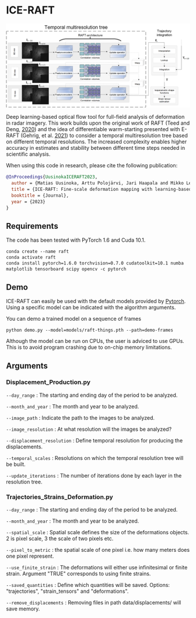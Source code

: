 # ICE-RAFT
<img src="FlowChart_Visualization.png">

Deep learning-based optical flow tool for full-field analysis of deformation in radar imagery. This work builds upon the original work of RAFT (Teed and Deng, [2020](https://doi.org/10.1007/978-3-030-58536-5_24)) and the idea of differentiable warm-starting presented with E-RAFT (Gehrig, et al. [2021](https://doi.org/10.1109/3DV53792.2021.00030)) to consider a temporal multiresolution tree based on different temporal resolutions. The increased complexity enables higher accuracy in estimates and stability between different time steps needed in scientific analysis.


When using this code in research, please cite the following publication:
```bibtex
@InProceedings{UusinokaICERAFT2023,
  author = {Matias Uusinoka, Arttu Polojärvi, Jari Haapala and Mikko Lensu},
  title = {ICE-RAFT: Fine-scale deformation mapping with learning-based optical flow},
  booktitle = {Journal},
  year = {2023}
}
```

## Requirements
The code has been tested with PyTorch 1.6 and Cuda 10.1.
```Shell
conda create --name raft
conda activate raft
conda install pytorch=1.6.0 torchvision=0.7.0 cudatoolkit=10.1 numba matplotlib tensorboard scipy opencv -c pytorch
```

## Demo
ICE-RAFT can easily be used with the default models provided by [Pytorch](https://pytorch.org/vision/main/models/generated/torchvision.models.optical_flow.raft_large.html#torchvision.models.optical_flow.raft_large). Using a specific model can be indicated with the algorithm arguments.

You can demo a trained model on a sequence of frames
```Shell
python demo.py --model=models/raft-things.pth --path=demo-frames
```

Although the model can be run on CPUs, the user is adviced to use GPUs. This is to avoid program crashing due to on-chip memory limitations.

## Arguments

### Displacement_Production.py
```--day_range``` : The starting and ending day of the period to be analyzed.

```--month_and_year``` : The month and year to be analyzed.

```--image_path``` : Indicate the path to the images to be analyzed.

```--image_resolution``` : At what resolution will the images be analyzed?

```--displacement_resolution``` : Define temporal resolution for producing the displacements.

```--temporal_scales``` : Resolutions on which the temporal resolution tree will be built.

```--update_iterations``` : The number of iterations done by each layer in the resolution tree.


### Trajectories_Strains_Deformation.py
```--day_range``` : The starting and ending day of the period to be analyzed.

```--month_and_year``` : The month and year to be analyzed.

```--spatial_scale``` : Spatial scale defines the size of the deformations objects. 2 is pixel scale, 3 the scale of two pixels etc.

```--pixel_to_metric``` : the spatial scale of one pixel i.e. how many meters does one pixel represent.

```--use_finite_strain``` : The deformations will either use infinitesimal or finite strain. Argument "TRUE" corresponds to using finite strains.

```--saved_quantities``` : Define which quantities will be saved. Options: "trajectories", "strain_tensors" and "deformations".

```--remove_displacements``` : Removing files in path data/displacements/ will save memory.
